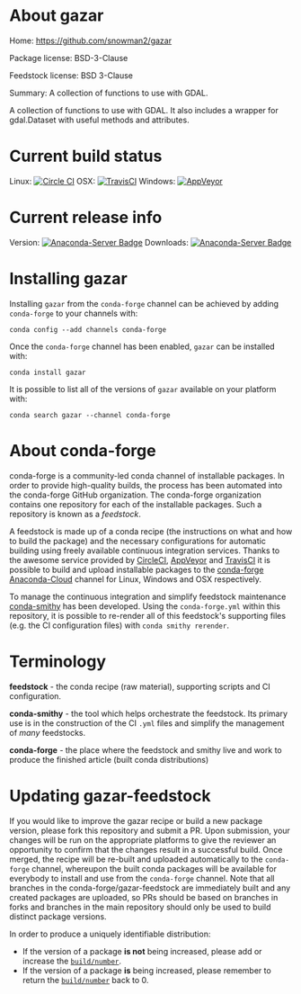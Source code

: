 About gazar
===========

Home: https://github.com/snowman2/gazar

Package license: BSD-3-Clause

Feedstock license: BSD 3-Clause

Summary: A collection of functions to use with GDAL.

A collection of functions to use with GDAL. It also
includes a wrapper for gdal.Dataset with useful methods
and attributes.


Current build status
====================

Linux: [![Circle CI](https://circleci.com/gh/conda-forge/gazar-feedstock.svg?style=shield)](https://circleci.com/gh/conda-forge/gazar-feedstock)
OSX: [![TravisCI](https://travis-ci.org/conda-forge/gazar-feedstock.svg?branch=master)](https://travis-ci.org/conda-forge/gazar-feedstock)
Windows: [![AppVeyor](https://ci.appveyor.com/api/projects/status/github/conda-forge/gazar-feedstock?svg=True)](https://ci.appveyor.com/project/conda-forge/gazar-feedstock/branch/master)

Current release info
====================
Version: [![Anaconda-Server Badge](https://anaconda.org/conda-forge/gazar/badges/version.svg)](https://anaconda.org/conda-forge/gazar)
Downloads: [![Anaconda-Server Badge](https://anaconda.org/conda-forge/gazar/badges/downloads.svg)](https://anaconda.org/conda-forge/gazar)

Installing gazar
================

Installing `gazar` from the `conda-forge` channel can be achieved by adding `conda-forge` to your channels with:

```
conda config --add channels conda-forge
```

Once the `conda-forge` channel has been enabled, `gazar` can be installed with:

```
conda install gazar
```

It is possible to list all of the versions of `gazar` available on your platform with:

```
conda search gazar --channel conda-forge
```


About conda-forge
=================

conda-forge is a community-led conda channel of installable packages.
In order to provide high-quality builds, the process has been automated into the
conda-forge GitHub organization. The conda-forge organization contains one repository
for each of the installable packages. Such a repository is known as a *feedstock*.

A feedstock is made up of a conda recipe (the instructions on what and how to build
the package) and the necessary configurations for automatic building using freely
available continuous integration services. Thanks to the awesome service provided by
[CircleCI](https://circleci.com/), [AppVeyor](http://www.appveyor.com/)
and [TravisCI](https://travis-ci.org/) it is possible to build and upload installable
packages to the [conda-forge](https://anaconda.org/conda-forge)
[Anaconda-Cloud](http://docs.anaconda.org/) channel for Linux, Windows and OSX respectively.

To manage the continuous integration and simplify feedstock maintenance
[conda-smithy](http://github.com/conda-forge/conda-smithy) has been developed.
Using the ``conda-forge.yml`` within this repository, it is possible to re-render all of
this feedstock's supporting files (e.g. the CI configuration files) with ``conda smithy rerender``.


Terminology
===========

**feedstock** - the conda recipe (raw material), supporting scripts and CI configuration.

**conda-smithy** - the tool which helps orchestrate the feedstock.
                   Its primary use is in the construction of the CI ``.yml`` files
                   and simplify the management of *many* feedstocks.

**conda-forge** - the place where the feedstock and smithy live and work to
                  produce the finished article (built conda distributions)


Updating gazar-feedstock
========================

If you would like to improve the gazar recipe or build a new
package version, please fork this repository and submit a PR. Upon submission,
your changes will be run on the appropriate platforms to give the reviewer an
opportunity to confirm that the changes result in a successful build. Once
merged, the recipe will be re-built and uploaded automatically to the
`conda-forge` channel, whereupon the built conda packages will be available for
everybody to install and use from the `conda-forge` channel.
Note that all branches in the conda-forge/gazar-feedstock are
immediately built and any created packages are uploaded, so PRs should be based
on branches in forks and branches in the main repository should only be used to
build distinct package versions.

In order to produce a uniquely identifiable distribution:
 * If the version of a package **is not** being increased, please add or increase
   the [``build/number``](http://conda.pydata.org/docs/building/meta-yaml.html#build-number-and-string).
 * If the version of a package **is** being increased, please remember to return
   the [``build/number``](http://conda.pydata.org/docs/building/meta-yaml.html#build-number-and-string)
   back to 0.
